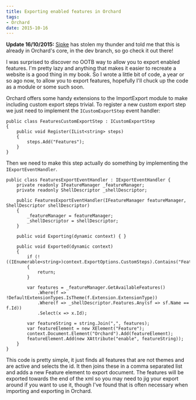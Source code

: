 ```yaml
---
title: Exporting enabled features in Orchard
tags:
- Orchard
date: 2015-10-16
---
```

**Update 16/10/2015:** [Sipke][1] has stolen my thunder and told me that this is already in Orchard's core, in the dev branch, so go check it out there!

I was surprised to discover no OOTB way to allow you to export enabled features. I'm pretty lazy and anything that makes it easier to recreate a website is a good thing in my book. So I wrote a little bit of code, a year or so ago now, to allow you to export features, hopefully I'll chuck up the code as a module or some such soon.

Orchard offers some handy extensions to the ImportExport module to make including custom export steps trivial. To register a new custom export step we just need to implement the `ICustomExportStep` event handler:

    public class FeaturesCustomExportStep : ICustomExportStep
    {
    	public void Register(IList<string> steps)
    	{
    		steps.Add("Features");
    	}
    }

Then we need to make this step actually do something by implementing the `IExportEventHandler`.

    public class FeaturesExportEventHandler : IExportEventHandler {
    	private readonly IFeatureManager _featureManager;
    	private readonly ShellDescriptor _shellDescriptor;
    
    	public FeaturesExportEventHandler(IFeatureManager featureManager, ShellDescriptor shellDescriptor)
    	{
    		_featureManager = featureManager;
    		_shellDescriptor = shellDescriptor;
    	}
    
    	public void Exporting(dynamic context) { }
    
    	public void Exported(dynamic context)
    	{
    		if (!((IEnumerable<string>)context.ExportOptions.CustomSteps).Contains("Features"))
    		{
    			return;
    		}
    
    		var features = _featureManager.GetAvailableFeatures()
    			.Where(f => !DefaultExtensionTypes.IsTheme(f.Extension.ExtensionType))
    			.Where(f => _shellDescriptor.Features.Any(sf => sf.Name == f.Id))
    			.Select(x => x.Id);
    
    		var featureString = string.Join(",", features);
    		var featureElement = new XElement("Feature");
    		context.Document.Element("Orchard").Add(featureElement);
    		featureElement.Add(new XAttribute("enable", featureString));
    	}
    }

This code is pretty simple, it just finds all features that are not themes and are active and selects the id. It then joins these in a comma separated list and adds a new Feature element to export document. The features will be exported towards the end of the xml so you may need to jig your export around if you want to use it, though I've found that is often necessary when importing and exporting in Orchard.


  [1]: https://twitter.com/sfmskywalker